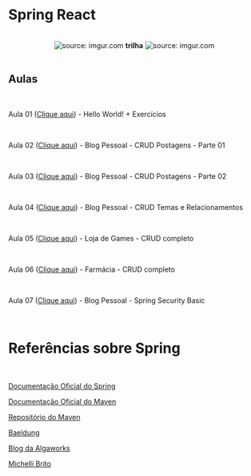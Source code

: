 # Spring React

<br />

<div align="center">
    <img src="https://i.imgur.com/w8tTOuT.png" title="source: imgur.com" /> 
    <strong>trilha</strong>
    <img src="https://i.imgur.com/zUC0bts.png" title="source: imgur.com" />
</div>

<br />

## Aulas

<br />

Aula 01 (<a href="https://github.com/rafaelq80/spring_react/blob/main/aula_01/" target="_blank">Clique aqui</a>) - Hello World! + Exercícios

<br />

Aula 02 (<a href="https://github.com/rafaelq80/spring_react/blob/main/aula_02/" target="_blank">Clique aqui</a>) - Blog Pessoal - CRUD Postagens - Parte 01

<br />

Aula 03 (<a href="https://github.com/rafaelq80/spring_react/blob/main/aula_03/" target="_blank">Clique aqui</a>) - Blog Pessoal - CRUD Postagens - Parte 02

<br />

Aula 04 (<a href="https://github.com/rafaelq80/spring_react/blob/main/aula_04/" target="_blank">Clique aqui</a>) - Blog Pessoal - CRUD Temas e Relacionamentos

<br />

Aula 05 (<a href="https://github.com/rafaelq80/spring_react/blob/main/aula_05/" target="_blank">Clique aqui</a>) - Loja de Games - CRUD completo

<br />

Aula 06 (<a href="https://github.com/rafaelq80/spring_react/blob/main/aula_06/" target="_blank">Clique aqui</a>) - Farmácia - CRUD completo

<br />

Aula 07 (<a href="https://github.com/rafaelq80/spring_react/blob/main/aula_07/" target="_blank">Clique aqui</a>) - Blog Pessoal - Spring Security Basic

<br />

# Referências sobre Spring

<br />

<a href="https://spring.io/" target="_blank">Documentação Oficial do Spring</a>

<a href="https://maven.apache.org/" target="_blank">Documentação Oficial do Maven</a>

<a href="https://mvnrepository.com/" target="_blank">Repositório do Maven</a>

<a href="https://www.baeldung.com/" target="_blank">Baeldung</a>

<a href="https://blog.algaworks.com/" target="_blank">Blog da Algaworks</a>

<a href="https://www.michellibrito.com/" target="_blank">Michelli Brito</a>

